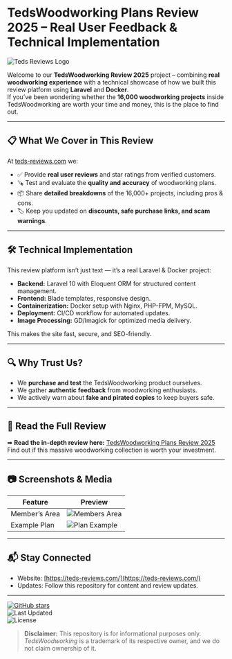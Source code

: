 # TedsWoodworking Plans Review 2025 – Real User Feedback & Technical Implementation

![Teds Reviews Logo](https://github.com/djimgon/tedswoodworking-review-2025-real-user-feedback/raw/main/teds-reviews-logo.avif)

Welcome to our **TedsWoodworking Review 2025** project – combining **real woodworking experience** with a technical showcase of how we built this review platform using **Laravel** and **Docker**.  
If you’ve been wondering whether the **16,000 woodworking projects** inside TedsWoodworking are worth your time and money, this is the place to find out.

---

## 📋 What We Cover in This Review
At [teds-reviews.com](https://teds-reviews.com/) we:
- ✅ Provide **real user reviews** and star ratings from verified customers.
- 🪚 Test and evaluate the **quality and accuracy** of woodworking plans.
- 📦 Share **detailed breakdowns** of the 16,000+ projects, including pros & cons.
- 🏷 Keep you updated on **discounts, safe purchase links, and scam warnings**.

---

## 🛠 Technical Implementation
This review platform isn’t just text — it’s a real Laravel & Docker project:
- **Backend:** Laravel 10 with Eloquent ORM for structured content management.
- **Frontend:** Blade templates, responsive design.
- **Containerization:** Docker setup with Nginx, PHP-FPM, MySQL.
- **Deployment:** CI/CD workflow for automated updates.
- **Image Processing:** GD/Imagick for optimized media delivery.

This makes the site fast, secure, and SEO-friendly.

---

## 🔍 Why Trust Us?
- We **purchase and test** the TedsWoodworking product ourselves.
- We gather **authentic feedback** from woodworking enthusiasts.
- We actively warn about **fake and pirated copies** to keep buyers safe.

---

## 📌 Read the Full Review
➡ **Read the in-depth review here:** [TedsWoodworking Plans Review 2025](https://teds-reviews.com/)  
Find out if this massive woodworking collection is worth your investment.

---

## 📷 Screenshots & Media
| Feature | Preview |
|---------|---------|
| Member’s Area | ![Members Area](assets/members-area.jpg) |
| Example Plan | ![Plan Example](assets/example-plan.jpg) |

---

## 📬 Stay Connected
- Website: [https://teds-reviews.com/](https://teds-reviews.com/)  
- Updates: Follow this repository for content and review updates.

---

[![GitHub stars](https://img.shields.io/github/stars/YOURUSERNAME/tedswoodworking-review-2025-real-user-feedback?style=social)](https://github.com/YOURUSERNAME/tedswoodworking-review-2025-real-user-feedback)  
![Last Updated](https://img.shields.io/github/last-commit/YOURUSERNAME/tedswoodworking-review-2025-real-user-feedback)  
![License](https://img.shields.io/badge/license-MIT-green)

> **Disclaimer:** This repository is for informational purposes only. *TedsWoodworking* is a trademark of its respective owner, and we do not claim ownership of it.
